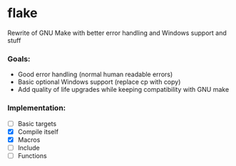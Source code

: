 # flake
Rewrite of GNU Make with better error handling and Windows support and stuff

### Goals:
- Good error handling (normal human readable errors)
- Basic optional Windows support (replace cp with copy)
- Add quality of life upgrades while keeping compatibility with GNU make

### Implementation:
- [ ] Basic targets
- [x] Compile itself
- [x] Macros
- [ ] Include
- [ ] Functions

